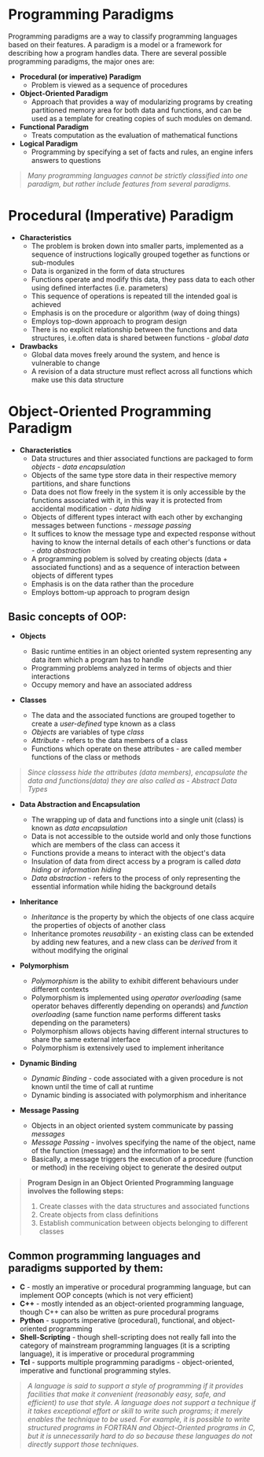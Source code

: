 # Programming Paradigms
Programming paradigms are a way to classify programming languages based on their features. A paradigm is a model or a framework for describing how a program handles data. There are several possible programming paradigms, the major ones are:

* **Procedural (or imperative) Paradigm**
  * Problem is viewed as a sequence of procedures
* **Object-Oriented Paradigm**
  * Approach that provides a way of modularizing programs by creating partitioned memory area for both data and functions, and can be used as a template for creating copies of such modules on demand.
* **Functional Paradigm**
  * Treats computation as the evaluation of mathematical functions 
* **Logical Paradigm**
  * Programming by specifying a set of facts and rules, an engine infers answers to questions

> *Many programming languages cannot be strictly classified into one paradigm, but rather include features from several paradigms.*

# Procedural (Imperative) Paradigm
* **Characteristics**
  * The problem is broken down into smaller parts, implemented as a sequence of instructions logically grouped together as functions or sub-modules
  * Data is organized in the form of data structures
  * Functions operate and modify this data, they pass data to each other using defined interfactes (i.e. parameters)
  * This sequence of operations is repeated till the intended goal is achieved
  * Emphasis is on the procedure or algorithm (way of doing things)
  * Employs top-down approach to program design
  * There is no explicit relationship between the functions and data structures, i.e.often data is shared between functions - *global data*
* **Drawbacks**
  * Global data moves freely around the system, and hence is vulnerable to change
  * A revision of a data structure must reflect across all functions which make use this data structure

# Object-Oriented Programming Paradigm
* **Characteristics**
  * Data structures and thier associated functions are packaged to form *objects* - *data encapsulation*
  * Objects of the same type store data in their respective memory partitions, and share functions
  * Data does not flow freely in the system it is only accessible by the functions associated with it, in this way it is protected from accidental modification - *data hiding*
  * Objects of different types interact with each other by exchanging messages between functions - *message passing*
  * It suffices to know the message type and expected response without having to know the internal details of each other's functions or data - *data abstraction*
  * A programming poblem is solved by creating objects (data + associated functions) and as a sequence of interaction between objects of different types
  * Emphasis is on the data rather than the procedure
  * Employs bottom-up approach to program design

## Basic concepts of OOP:
* **Objects**
  * Basic runtime entities in an object oriented system representing any data item which a program has to handle
  * Programming problems analyzed in terms of objects and thier interactions
  * Occupy memory and have an associated address  
  
* **Classes**
  * The data and the associated functions are grouped together to create a *user-defined* type known as a class
  * *Objects* are variables of type *class*
  * *Attribute* - refers to the data members of a class
  * Functions which operate on these attributes - are called member functions of the class or methods

> *Since classess hide the attributes (data members), encapsulate the data and functions(data) they are also called as - Abstract Data Types*

* **Data Abstraction and Encapsulation**
  * The wrapping up of data and functions into a single unit (class) is known as *data encapsulation*
  * Data is not accessible to the outside world and only those functions which are members of the class can access it
  * Functions provide a means to interact with the object's data 
  * Insulation of data from direct access by a program is called *data hiding* or *information hiding*
  * *Data abstraction* - refers to the process of only representing the essential information while hiding the background details
  
* **Inheritance**
  * *Inheritance* is the property by which the objects of one class acquire the properties of objects of another class
  * Inheritance promotes *reusability* - an existing class can be extended by adding new features, and a new class can be *derived* from it without modifying the original

* **Polymorphism**
  * *Polymorphism* is the ability to exhibit different behaviours under different contexts
  * Polymorphism is implemented using *operator overloading* (same operator behaves differently depending on operands) and *function overloading* (same function name performs 
    different tasks depending on the parameters)
  * Polymorphism allows objects having different internal structures to share the same external interface
  * Polymorphism is extensively used to implement inheritance

* **Dynamic Binding**
  * *Dynamic Binding* - code associated with a given procedure is not known until the time of call at runtime
  * Dynamic binding is associated with polymorphism and inheritance

* **Message Passing**
  * Objects in an object oriented system communicate by passing *messages*
  * *Message Passing* - involves specifying the name of the object, name of the function (message) and the information to be sent
  * Basically, a message triggers the execution of a procedure (function or method) in the receiving object to generate the desired output

> **Program Design in an Object Oriented Programming language involves the following steps:**
> 1. Create classes with the data structures and associated functions
> 1. Create objects from class definitions
> 1. Establish communication between objects belonging to different classes

## Common programming languages and paradigms supported by them:

* **C** - mostly an imperative or procedural programming language, but can implement OOP concepts (which is not very efficient)
* **C++** - mostly intended as an object-oriented programming language, though C++ can also be written as pure procedural programs
* **Python** - supports imperative (procedural), functional, and object-oriented programming
* **Shell-Scripting** - though shell-scripting does not really fall into the category of mainstream programming languages (it is a scripting language), it is imperative or procedural programming
* **Tcl** - supports multiple programming paradigms - object-oriented, imperative and functional programming styles.

> *A language is said to support a style of programming if it provides facilities that make it convenient (reasonably easy, safe, and efficient) to use that style. A language does not support a technique if it takes exceptional effort or skill to write such programs; it merely enables the technique to be used. For example, it is possible to write structured programs in FORTRAN and Object-Oriented programs in C, but it is unnecessarily hard to do so because these languages do not directly support those techniques.*
